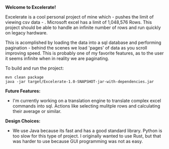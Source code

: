 **Welcome to Excelerate!**

Excelerate is a cool personal project of mine which - pushes the limit of viewing csv data - . Microsoft excel has a limit of 1,048,576 Rows. This project should be able to handle an infinite number of rows and run quickly on legacy hardware.

This is acomplished by loading the data into a sql database and performing pagination - behind the scenes we load 'pages' of data as you scroll improving speed. This is probably one of my favorite features, as to the user it seems infinite when in reality we are paginating.

To build and run the project:

```
mvn clean package
java -jar target/Excelerate-1.0-SNAPSHOT-jar-with-dependencies.jar
```

**Future Features:**

- I'm currently working on a translation engine to translate complex excel commands into sql. Actions like selecting mulitple rows and calculating their average or similar.

**Design Choices:**

- We use Java because its fast and has a good standard library. Python is too slow for this type of project. I originally wanted to use Rust, but that was harder to use because GUI programming was not as easy.
